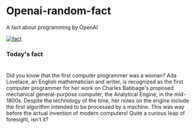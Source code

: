 
# Openai-random-fact
 A fact about programming by OpenAI

[![fact](https://github.com/MarioVidoni/openai-daily-fact/actions/workflows/main.yml/badge.svg)](https://github.com/MarioVidoni/openai-daily-fact/actions/workflows/main.yml)

### Today's fact
# 
Did you know that the first computer programmer was a woman? Ada Lovelace, an English mathematician and writer, is recognized as the first computer programmer for her work on Charles Babbage's proposed mechanical general-purpose computer, the Analytical Engine, in the mid-1800s. Despite the technology of the time, her notes on the engine include the first algorithm intended to be processed by a machine. This was way before the actual invention of modern computers! Quite a curious leap of foresight, isn't it?
